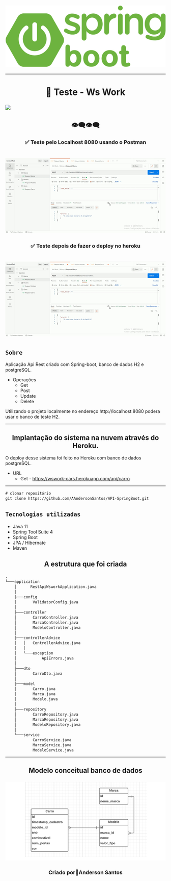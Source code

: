 
<h2 align="center"><img src="./img/logo-spring.png"></h2>

---

<h1 align="center">🚀 Teste - Ws Work </h1>
<h3><img src="https://img.shields.io/badge/Java-11-green 
"></h3>

<h2 align="center">👁‍🗨👁‍🗨</h2>
<h3 align="center">✅ Teste pelo Localhost 8080 usando o Postman</h3>
<p>
<h1 align="center"><img src="./img/teste-local.gif"></h1>

<h3 align="center">✅ Teste depois de fazer o deploy no heroku</h3>
<p>
<h1 align="center"><img src="./img/teste-local.gif"></h1>

## **`Sobre`**

 Aplicação Api Rest criado com Spring-boot, banco de dados H2 e postgreSQL.

* Operações
    * Get
    * Post
    * Update
    * Delete

Utilizando o projeto localmente no endereço http://localhost:8080 podera usar o banco de teste H2. 

---
<h2 align="center">Implantação do sistema na nuvem através do Heroku.</h3>

O deploy desse sistema foi feito no Heroku com banco de dados postgreSQL. 

* URL
    * Get - https://wswork-cars.herokuapp.com/api/carro

---

```
# clonar repositório
git clone https://github.com/AAndersonSantos/API-SpringBoot.git
```
## **`Tecnologias utilizadas`**

* Java 11
* Spring Tool Suite 4
* Spring Boot
* JPA / Hibernate
* Maven

<h2 align="center">A estrutura que foi criada</h2>

```
.
└───application
    │      RestApiWsworkApplication.java
    │
    ├───config
    │       ValidatorConfig.java
    │
    ├───controller
    │       CarroController.java
    │       MarcaController.java
    │       ModeloController.java
    │
    ├───controllerAdvice
    │   │   ControllerAdvice.java
    │   │
    │   └───exception
    │           ApiErrors.java
    │
    ├───dto
    │       CarroDto.java
    │
    ├───model
    │       Carro.java
    │       Marca.java
    │       Modelo.java
    │
    ├───repository
    │       CarroRepository.java
    │       MarcaRepository.java
    │       ModeloRepository.java
    │
    └───service
            CarroService.java
            MarcaService.java
            ModeloService.java
```
---

<h2 align="center">Modelo conceitual banco de dados</h2>

<h3 align="center"><img src="./img/modelo-bd.png"></h3>

<h3 align="center">Criado por🤖Anderson Santos</h3>



